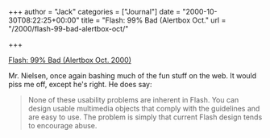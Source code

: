 +++
author = "Jack"
categories = ["Journal"]
date = "2000-10-30T08:22:25+00:00"
title = "Flash: 99% Bad (Alertbox Oct."
url = "/2000/flash-99-bad-alertbox-oct/"

+++

[Flash: 99% Bad (Alertbox Oct. 2000)][1]

Mr. Nielsen, once again bashing much of the fun stuff on the web. It would piss me off, except he's right. He does say:
  


> None of these usability problems are inherent in Flash. You can design usable multimedia objects that comply with the guidelines and are easy to use. The problem is simply that current Flash design tends to encourage abuse.

  
>

 [1]: http://www.useit.com/alertbox/20001029.html